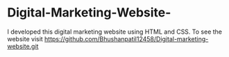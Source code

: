 # Digital-Marketing-Website-
I developed this digital marketing website using HTML and CSS. To see the website visit https://github.com/Bhushanpatil12458/Digital-marketing-website.git
